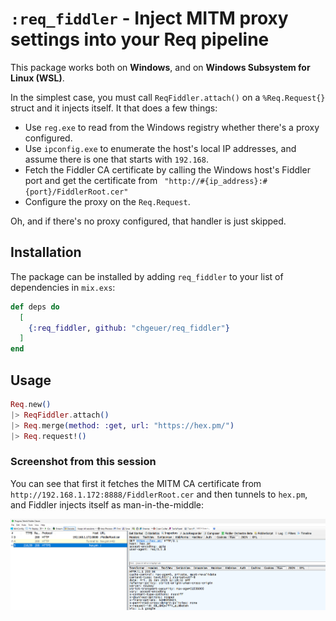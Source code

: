 # `:req_fiddler` - Inject MITM proxy settings into your Req pipeline

This package works both on **Windows**, and on **Windows Subsystem for Linux (WSL)**. 

In the simplest case, you must call `ReqFiddler.attach()` on a `%Req.Request{}` struct and it injects itself. It that does a few things:

- Use `reg.exe` to read from the Windows registry whether there's a proxy configured.
- Use `ipconfig.exe` to enumerate the host's local IP addresses, and assume there is one that starts with `192.168`.
- Fetch the Fiddler CA certificate by calling the Windows host's Fiddler port and get the certificate from ` "http://#{ip_address}:#{port}/FiddlerRoot.cer"`
- Configure the proxy on the `Req.Request`.

Oh, and if there's no proxy configured, that handler is just skipped.

## Installation

The package can be installed by adding `req_fiddler` to your list of dependencies in `mix.exs`:

```elixir
def deps do
  [
    {:req_fiddler, github: "chgeuer/req_fiddler"}
  ]
end
```

## Usage

```elixir
Req.new()
|> ReqFiddler.attach()
|> Req.merge(method: :get, url: "https://hex.pm/")
|> Req.request!() 
```

### Screenshot from this session

You can see that first it fetches the MITM CA certificate from `http://192.168.1.172:8888/FiddlerRoot.cer` and then tunnels to `hex.pm`, and Fiddler injects itself as man-in-the-middle:

![](content/fiddler_screenshot.png)

